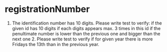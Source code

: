 # registrationNumber
1. The identification number has 10 digits. Please write test to verify:  if the given id has 10 digits  if each digits appears max. 3 times in this id  if the penultimate number is lower than the previous one and bigger than the next one  2. Please write test to verify if for given year there is more Fridays the 13th than in the previous year.

